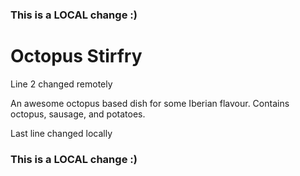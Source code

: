### This is a LOCAL change :)

# Octopus Stirfry

Line 2 changed remotely

An awesome octopus based dish for some Iberian flavour. Contains octopus, sausage, and potatoes.

Last line changed locally

### This is a LOCAL change :)